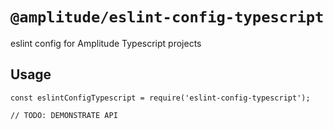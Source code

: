 # `@amplitude/eslint-config-typescript`

eslint config for Amplitude Typescript projects

## Usage

```
const eslintConfigTypescript = require('eslint-config-typescript');

// TODO: DEMONSTRATE API
```
